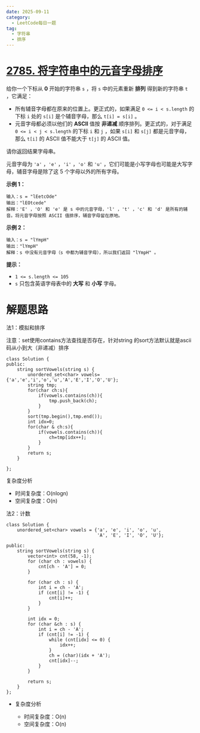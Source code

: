 ```yaml
---
date: 2025-09-11
category:
  - LeetCode每日一题
tag:
  - 字符串
  - 排序
---
```


# [2785. 将字符串中的元音字母排序](https://leetcode.cn/problems/sort-vowels-in-a-string/)

给你一个下标从 **0** 开始的字符串 `s` ，将 `s` 中的元素重新 **排列** 得到新的字符串 `t` ，它满足：

- 所有辅音字母都在原来的位置上。更正式的，如果满足 `0 <= i < s.length` 的下标 `i` 处的 `s[i]` 是个辅音字母，那么 `t[i] = s[i]` 。
- 元音字母都必须以他们的 **ASCII** 值按 **非递减** 顺序排列。更正式的，对于满足 `0 <= i < j < s.length` 的下标 `i` 和 `j` ，如果 `s[i]` 和 `s[j]` 都是元音字母，那么 `t[i]` 的 ASCII 值不能大于 `t[j]` 的 ASCII 值。

请你返回结果字母串。

元音字母为 `'a'` ，`'e'` ，`'i'` ，`'o'` 和 `'u'` ，它们可能是小写字母也可能是大写字母，辅音字母是除了这 5 个字母以外的所有字母。

 

**示例 1：**

```
输入：s = "lEetcOde"
输出："lEOtcede"
解释：'E' ，'O' 和 'e' 是 s 中的元音字母，'l' ，'t' ，'c' 和 'd' 是所有的辅音。将元音字母按照 ASCII 值排序，辅音字母留在原地。
```

**示例 2：**

```
输入：s = "lYmpH"
输出："lYmpH"
解释：s 中没有元音字母（s 中都为辅音字母），所以我们返回 "lYmpH" 。
```

 

**提示：**

- `1 <= s.length <= 105`
- `s` 只包含英语字母表中的 **大写** 和 **小写** 字母。

# 解题思路

法1：模拟和排序

注意：set使用contains方法查找是否存在，针对string 的sort方法默认就是ascii码从小到大（非递减）排序

```
class Solution {
public:
    string sortVowels(string s) {
        unordered_set<char> vowels={'a','e','i','o','u','A','E','I','O','U'};
        string tmp;
        for(char ch:s){
            if(vowels.contains(ch)){
                tmp.push_back(ch);
            }
        }
        sort(tmp.begin(),tmp.end());
        int idx=0;
        for(char & ch:s){
            if(vowels.contains(ch)){
                ch=tmp[idx++];
            }
        }
        return s;
    }

};
```

复杂度分析

- 时间复杂度：O(nlogn)
- 空间复杂度：O(n)

法2：计数

```
class Solution {
    unordered_set<char> vowels = {'a', 'e', 'i', 'o', 'u',
                                  'A', 'E', 'I', 'O', 'U'};

public:
    string sortVowels(string s) {
        vector<int> cnt(58, -1);
        for (char ch : vowels) {
            cnt[ch - 'A'] = 0;
        }

        for (char ch : s) {
            int i = ch - 'A';
            if (cnt[i] != -1) {
                cnt[i]++;
            }
        }

        int idx = 0;
        for (char &ch : s) {
            int i = ch - 'A';
            if (cnt[i] != -1) {
                while (cnt[idx] <= 0) {
                    idx++;
                }
                ch = (char)(idx + 'A');
                cnt[idx]--;
            }
        }

        return s;
    }
};

```

- 复杂度分析

  - 时间复杂度：O(n)
  - 空间复杂度：O(n)
